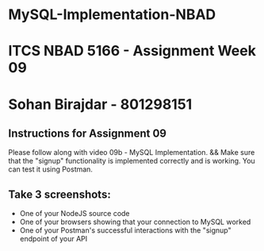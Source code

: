 # MySQL-Implementation-NBAD
# ITCS NBAD 5166 - Assignment Week 09
# Sohan Birajdar - 801298151

## Instructions for Assignment 09

Please follow along with video 09b - MySQL Implementation.
&& Make sure that the "signup" functionality is implemented correctly and is working.
You can test it using Postman.

## Take 3 screenshots:
- One of your NodeJS source code
- One of your browsers showing that your connection to MySQL worked
- One of your Postman's successful interactions with the "signup" endpoint of your API
